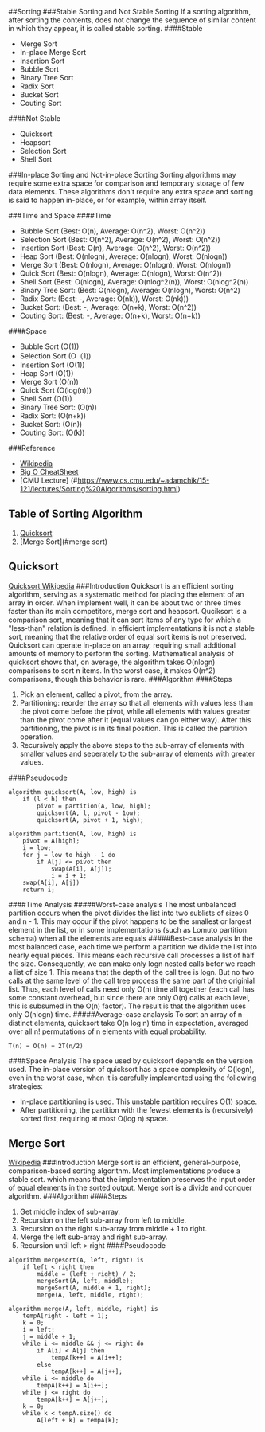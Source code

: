 ##Sorting
###Stable Sorting and Not Stable Sorting
If a sorting algorithm, after sorting the contents, does not change the sequence of similar content in which they appear, it is called stable sorting.
####Stable
* Merge Sort
* In-place Merge Sort
* Insertion Sort
* Bubble Sort
* Binary Tree Sort
* Radix Sort
* Bucket Sort
* Couting Sort

####Not Stable
* Quicksort
* Heapsort
* Selection Sort
* Shell Sort

###In-place Sorting and Not-in-place Sorting
Sorting algorithms may require some extra space for comparison and temporary storage of few data elements. These algorithms don't require any extra space and sorting is said to happen in-place, or for example, within array itself.

###Time and Space
####Time
* Bubble Sort (Best: O(n), Average: O(n^2), Worst: O(n^2))
* Selection Sort (Best: O(n^2), Average: O(n^2), Worst: O(n^2))
* Insertion Sort (Best: O(n), Average: O(n^2), Worst: O(n^2))
* Heap Sort (Best: O(nlogn), Average: O(nlogn), Worst: O(nlogn))
* Merge Sort (Best: O(nlogn), Average: O(nlogn), Worst: O(nlogn))
* Quick Sort (Best: O(nlogn), Average: O(nlogn), Worst: O(n^2))
* Shell Sort (Best: O(nlogn), Average: O(nlog^2(n)), Worst: O(nlog^2(n))
* Binary Tree Sort: (Best: O(nlogn), Average: O(nlogn), Worst: O(n^2)
* Radix Sort: (Best: -, Average: O(nk)), Worst: O(nk)))
* Bucket Sort: (Best: -, Average: O(n+k), Worst: O(n^2))
* Couting Sort: (Best: -, Average: O(n+k), Worst: O(n+k))

####Space
* Bubble Sort (O(1))
* Selection Sort (O（1))
* Insertion Sort (O(1))
* Heap Sort (O(1))
* Merge Sort (O(n))
* Quick Sort (O(log(n)))
* Shell Sort (O(1))
* Binary Tree Sort: (O(n))
* Radix Sort: (O(n+k))
* Bucket Sort: (O(n))
* Couting Sort: (O(k))

###Reference
* [Wikipedia](#https://en.wikipedia.org/wiki/Sorting_algorithm)
* [Big O CheatSheet](#http://bigocheatsheet.com/)
* [CMU Lecture] (#https://www.cs.cmu.edu/~adamchik/15-121/lectures/Sorting%20Algorithms/sorting.html)

Table of Sorting Algorithm
-----------------
1. [Quicksort](#quicksort)
1. [Merge Sort](#merge sort)

Quicksort
---------
[Quicksort Wikipedia](https://en.wikipedia.org/wiki/Quicksort)
###Introduction
Quicksort is an efficient sorting algorithm, serving as a systematic method for placing the element of an array in order. When implement well, it can be about two or three times faster than its main competitors, merge sort and heapsort.
Quciksort is a comparison sort, meaning that it can sort items of any type for which a "less-than" relation is defined. In efficient implementations it is not a stable sort, meaning that the relative order of equal sort items is not preserved. Quicksort can operate in-place on an array, requiring small additional amounts of memory to perform the sorting.
Mathematical analysis of quicksort shows that, on average, the algorithm takes O(nlogn) comparisons to sort n items. In the worst case, it makes O(n^2) comparisons, though this behavior is rare.
###Algorithm
####Steps
1. Pick an element, called a pivot, from the array.
1. Partitioning: reorder the array so that all elements with values less than the pivot come before the pivot, while all elements with values greater than the pivot come after it (equal values can go either way). After this partitioning, the pivot is in its final position. This is called the partition operation.
1. Recursively apply the above steps to the sub-array of elements with smaller values and seperately to the sub-array of elements with greater values.

####Pseudocode
```
algorithm quicksort(A, low, high) is
	if (l < h) then
		pivot = partition(A, low, high);
		quicksort(A, l, pivot - 1ow);
		quicksort(A, pivot + 1, high);
```
```
algorithm partition(A, low, high) is
	pivot = A[high];
	i = low;
	for j = low to high - 1 do
		if A[j] <= pivot then
			swap(A[i], A[j]);
			i = i + 1;
	swap(A[i], A[j])
	return i;
```
####Time Analysis
#####Worst-case analysis
The most unbalanced partition occurs when the pivot divides the list into two sublists of sizes 0 and n - 1. This may occur if the pivot happens to be the smallest or largest element in the list, or in some implementations (such as Lomuto partition schema) when all the elements are equals
#####Best-case analysis
In the most balanced case, each time we perform a partition we divide the list into nearly equal pieces. This means each recursive call processes a list of half the size. Consequently, we can make only logn nested calls befor we reach a list of size 1. This means that the depth of the call tree is logn. But no two calls at the same level of the call tree process the same part of the originial list. Thus, each level of calls need only O(n) time all together (each call has some constant overhead, but since there are only O(n) calls at each level, this is subsumed in the O(n) factor). The result is that the algorithm uses only O(nlogn) time.
#####Average-case analaysis
To sort an array of n distinct elements, quicksort take O(n log n) time in expectation, averaged over all n! permutations of n elements with equal probability.
```
T(n) = O(n) + 2T(n/2)
```
####Space Analysis
The space used by quicksort depends on the version used.
The in-place version of quicksort has a space complexity of O(logn), even in the worst case, when it is carefully implemented using the following strategies:
* In-place partitioning is used. This unstable partition requires O(1) space.
* After partitioning, the partition with the fewest elements is (recursively) sorted first, requiring at most O(log n) space.

Merge Sort
----------
[Wikipedia](https://en.wikipedia.org/wiki/Merge_sort#Top-down_implementation)
###Introduction
Merge sort is an efficient, general-purpose, comparison-based sorting algorithm. Most implementations produce a stable sort. which means that the implementation preserves the input order of equal elements in the sorted output. Merge sort is a divide and conquer algorithm.
###Algorithm
####Steps
1. Get middle index of sub-array.
1. Recursion on the left sub-array from left to middle.
1. Recursion on the right sub-array from middle + 1 to right.
1. Merge the left sub-array and right sub-array.
1. Recursion until left > right
####Pseudocode
```
algorithm mergesort(A, left, right) is
	if left < right then
		middle = (left + right) / 2;
		mergeSort(A, left, middle);
		mergeSort(A, middle + 1, right);
		merge(A, left, middle, right);
```
```
algorithm merge(A, left, middle, right) is
	tempA[right - left + 1];
	k = 0;
	i = left;
	j = middle + 1;
	while i <= middle && j <= right do
		if A[i] < A[j] then
			tempA[k++] = A[i++];
		else
			tempA[k++] = A[j++];
	while i <= middle do
		tempA[k++] = A[i++];
	while j <= right do
		tempA[k++] = A[j++];
	k = 0;
	while k < tempA.size() do
		A[left + k] = tempA[k];
```
